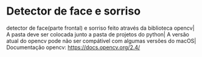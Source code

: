 # Detector de face e sorriso
detector de face(parte frontal) e sorriso feito através da biblioteca opencv|
A pasta deve ser colocada junto a pasta de projetos do python|
A versão atual do opencv pode não ser compátivel com algumas versões do macOS|
Documentação opencv: https://docs.opencv.org/2.4/
